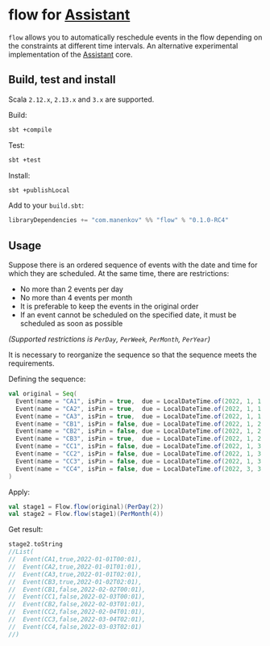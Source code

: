 # flow for [Assistant](https://github.com/char16t/assistant)

`flow` allows you to automatically reschedule events in the flow depending on the constraints at different time
intervals. An alternative experimental implementation of the [Assistant](https://github.com/char16t/assistant) core.

## Build, test and install

Scala `2.12.x`, `2.13.x` and `3.x` are supported.

Build:

```sh
sbt +compile
```

Test:
```sh
sbt +test
```

Install:

```sh
sbt +publishLocal
```

Add to your `build.sbt`:

```scala
libraryDependencies += "com.manenkov" %% "flow" % "0.1.0-RC4"
```

## Usage

Suppose there is an ordered sequence of events with the date and time for which they are scheduled. At the same time,
there are restrictions:

* No more than 2 events per day
* No more than 4 events per month
* It is preferable to keep the events in the original order
* If an event cannot be scheduled on the specified date, it must be scheduled as soon as possible

_(Supported restrictions is `PerDay`, `PerWeek`, `PerMonth`, `PerYear`)_

It is necessary to reorganize the sequence so that the sequence meets the requirements.

Defining the sequence:

```scala
val original = Seq(
  Event(name = "CA1", isPin = true,  due = LocalDateTime.of(2022, 1, 1, 0, 1)),
  Event(name = "CA2", isPin = true,  due = LocalDateTime.of(2022, 1, 1, 1, 1)),
  Event(name = "CA3", isPin = true,  due = LocalDateTime.of(2022, 1, 1, 2, 1)),
  Event(name = "CB1", isPin = false, due = LocalDateTime.of(2022, 1, 2, 0, 1)),
  Event(name = "CB2", isPin = false, due = LocalDateTime.of(2022, 1, 2, 1, 1)),
  Event(name = "CB3", isPin = true,  due = LocalDateTime.of(2022, 1, 2, 2, 1)),
  Event(name = "CC1", isPin = false, due = LocalDateTime.of(2022, 1, 3, 0, 1)),
  Event(name = "CC2", isPin = false, due = LocalDateTime.of(2022, 1, 3, 1, 1)),
  Event(name = "CC3", isPin = false, due = LocalDateTime.of(2022, 1, 3, 2, 1)),
  Event(name = "CC4", isPin = false, due = LocalDateTime.of(2022, 3, 3, 2, 1)),
)
```

Apply:

```scala
val stage1 = Flow.flow(original)(PerDay(2))
val stage2 = Flow.flow(stage1)(PerMonth(4))
```

Get result:

```scala
stage2.toString
//List(
//  Event(CA1,true,2022-01-01T00:01), 
//  Event(CA2,true,2022-01-01T01:01), 
//  Event(CA3,true,2022-01-01T02:01), 
//  Event(CB3,true,2022-01-02T02:01), 
//  Event(CB1,false,2022-02-02T00:01),
//  Event(CC1,false,2022-02-03T00:01),
//  Event(CB2,false,2022-02-03T01:01),
//  Event(CC2,false,2022-02-04T01:01),
//  Event(CC3,false,2022-03-04T02:01),
//  Event(CC4,false,2022-03-03T02:01)
//)
```
